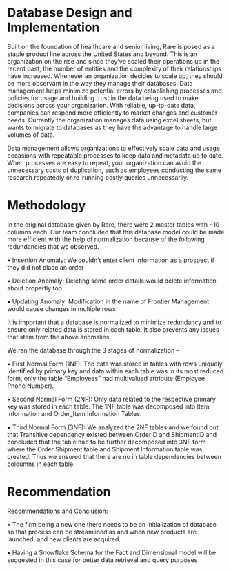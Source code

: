 # Database Design and Implementation

Built on the foundation of healthcare and senior living, Rare is posed as a staple product line across the United States and beyond. This is an organization on the rise and since they’ve scaled their operations up in the recent past, the number of entities and the complexity of their relationships have increased. Whenever an organization decides to scale up, they should be more observant in the way they manage their databases. 
Data management helps minimize potential errors by establishing processes and policies for usage and building trust in the data being used to make decisions across your organization. With reliable, up-to-date data, companies can respond more efficiently to market changes and customer needs. Currently the organization manages data using excel sheets, but wants to migrate to databases as they have the advantage to handle large volumes of data. 

Data management allows organizations to effectively scale data and usage occasions with repeatable processes to keep data and metadata up to date. When processes are easy to repeat, your organization can avoid the unnecessary costs of duplication, such as employees conducting the same research repeatedly or re-running costly queries unnecessarily.

# Methodology

In the original database given by Rare, there were 2 master tables with ~10 columns each. Our team concluded that this database model could be made more efficient with the help of normalization because of the following redundancies that we observed.

•	Insertion Anomaly: We couldn’t enter client information as a prospect if they did not place an order

•	Deletion Anomaly: Deleting some order details would delete information about propertly too

•	Updating Anomaly: Modification in the name of Frontier Management would cause changes in multiple rows

It is important that a database is normalized to minimize redundancy and to ensure only related data is stored in each table. It also prevents any issues that stem from the above anomalies.

We ran the database through the 3 stages of normalization – 

•	First Normal Form (1NF): The data was stored in tables with rows uniquely identified by primary key and data within each table was in its most reduced form, only the table “Employees” had multivalued attribute (Employee Phone Number).

•	Second Normal Form (2NF): Only data related to the respective primary key was stored in each table. The 1NF table was decomposed into Item information and Order_Item Information Tables.

•	Third Normal Form (3NF):  We analyzed the 2NF tables and we found out that Transitive dependency existed between OrderID and ShipmentID and concluded that the table had to be further decomposed into 3NF form where the Order Shipment table and Shipment Information table was created. Thus we ensured that there are no in table dependencies between coloumns in each table.

# Recommendation

Recommendations and Conclusion:

•	The firm being a new one there needs to be an initialization of database so that process can be streamlined as and when new products are launched, and new clients are acquired.

•	Having a Snowflake Schema for the Fact and Dimensional model will be suggested in this case for better data retrieval and query purposes

